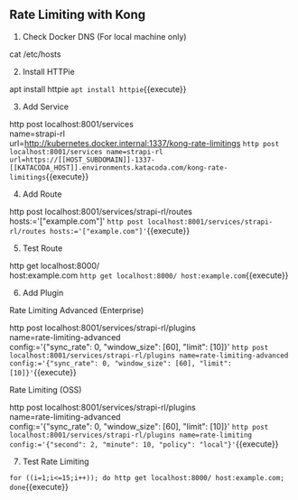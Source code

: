 ## Rate Limiting with Kong

1) Check Docker DNS (For local machine only)

cat /etc/hosts

2) Install HTTPie

apt install httpie
`apt install httpie`{{execute}}

3) Add Service

http post localhost:8001/services \
name=strapi-rl \
url=http://kubernetes.docker.internal:1337/kong-rate-limitings
`http post localhost:8001/services name=strapi-rl url=https://[[HOST_SUBDOMAIN]]-1337-[[KATACODA_HOST]].environments.katacoda.com/kong-rate-limitings`{{execute}}

4) Add Route

http post localhost:8001/services/strapi-rl/routes \
hosts:='["example.com"]'
`http post localhost:8001/services/strapi-rl/routes hosts:='["example.com"]'`{{execute}}

5) Test Route

http get localhost:8000/ \
host:example.com
`http get localhost:8000/ host:example.com`{{execute}}

6) Add Plugin

Rate Limiting Advanced (Enterprise)

http post localhost:8001/services/strapi-rl/plugins \
name=rate-limiting-advanced \
config:='{"sync_rate": 0, "window_size": [60], "limit": [10]}'
`http post localhost:8001/services/strapi-rl/plugins name=rate-limiting-advanced config:='{"sync_rate": 0, "window_size": [60], "limit": [10]}'`{{execute}}

Rate Limiting (OSS)

http post localhost:8001/services/strapi-rl/plugins \
name=rate-limiting-advanced \
config:='{"sync_rate": 0, "window_size": [60], "limit": [10]}'
`http post localhost:8001/services/strapi-rl/plugins name=rate-limiting config:='{"second": 2, "minute": 10, "policy": "local"}'`{{execute}}

7) Test Rate Limiting

`for ((i=1;i<=15;i++)); do http get localhost:8000/ host:example.com; done`{{execute}}